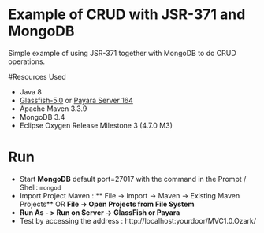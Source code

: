 # Example of CRUD with JSR-371 and MongoDB

Simple example of using JSR-371 together with MongoDB to do CRUD operations.

#Resources Used
 - Java 8
- [Glassfish-5.0](http://download.oracle.com/glassfish/5.0/release/glassfish-5.0-web.zip) or [Payara Server 164](http://cta-redirect.hubspot.com/cta/redirect/334594/6c4914a9-26de-4da5-b0fe-cd9f01ed1bea)
- Apache Maven 3.3.9
- MongoDB 3.4
- Eclipse  Oxygen Release Milestone 3 (4.7.0 M3)

# Run

- Start **MongoDB** default port=27017 with the command in the Prompt / Shell: `mongod` 
- Import Project Maven : ** File -> Import -> Maven -> Existing Maven Projects** OR **File -> Open Projects from File System**
- **Run As - > Run on Server -> GlassFish or Payara**
- Test by accessing the address : http://localhost:yourdoor/MVC1.0.Ozark/
